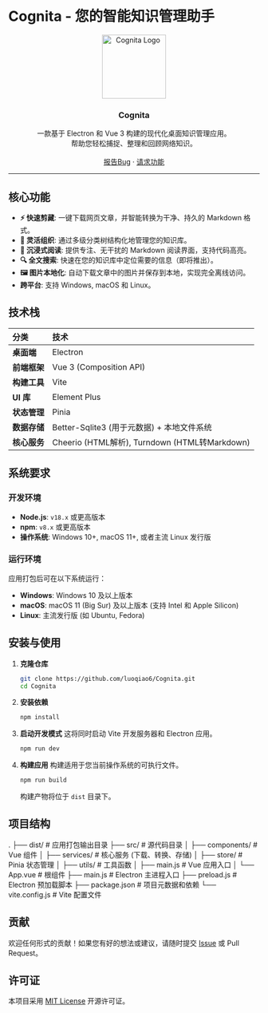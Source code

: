 # Cognita - 您的智能知识管理助手

<p align="center">
  <!-- 您可以在这里替换成您的 Logo 图片 -->
  <img src="https://raw.githubusercontent.com/luoqiao6/Cognita/main/build/favicon.ico" alt="Cognita Logo" width="128">
  <h3 align="center">Cognita</h3>
  <p align="center">
    一款基于 Electron 和 Vue 3 构建的现代化桌面知识管理应用。
    <br>
    帮助您轻松捕捉、整理和回顾网络知识。
    <br>
    <br>
    <a href="https://github.com/luoqiao6/Cognita/issues">报告Bug</a>
    ·
    <a href="https://github.com/luoqiao6/Cognita/issues">请求功能</a>
  </p>
</p>

---

## 核心功能

*   **⚡️ 快速剪藏**: 一键下载网页文章，并智能转换为干净、持久的 Markdown 格式。
*   **📂 灵活组织**: 通过多级分类树结构化地管理您的知识库。
*   **📖 沉浸式阅读**: 提供专注、无干扰的 Markdown 阅读界面，支持代码高亮。
*   **🔍 全文搜索**: 快速在您的知识库中定位需要的信息（即将推出）。
*   **🖼️ 图片本地化**: 自动下载文章中的图片并保存到本地，实现完全离线访问。
*   **跨平台**: 支持 Windows, macOS 和 Linux。

## 技术栈

| 分类       | 技术                                        |
| :--------- | :------------------------------------------ |
| **桌面端**   | Electron                                    |
| **前端框架** | Vue 3 (Composition API)                     |
| **构建工具** | Vite                                        |
| **UI 库**    | Element Plus                                |
| **状态管理** | Pinia                                       |
| **数据存储** | Better-Sqlite3 (用于元数据) + 本地文件系统    |
| **核心服务** | Cheerio (HTML解析), Turndown (HTML转Markdown) |


## 系统要求

### 开发环境

*   **Node.js**: `v18.x` 或更高版本
*   **npm**: `v8.x` 或更高版本
*   **操作系统**: Windows 10+, macOS 11+, 或者主流 Linux 发行版

### 运行环境

应用打包后可在以下系统运行：
*   **Windows**: Windows 10 及以上版本
*   **macOS**: macOS 11 (Big Sur) 及以上版本 (支持 Intel 和 Apple Silicon)
*   **Linux**: 主流发行版 (如 Ubuntu, Fedora)

## 安装与使用

1.  **克隆仓库**
    ```bash
    git clone https://github.com/luoqiao6/Cognita.git
    cd Cognita
    ```

2.  **安装依赖**
    ```bash
    npm install
    ```

3.  **启动开发模式**
    这将同时启动 Vite 开发服务器和 Electron 应用。
    ```bash
    npm run dev
    ```

4.  **构建应用**
    构建适用于您当前操作系统的可执行文件。
    ```bash
    npm run build
    ```
    构建产物将位于 `dist` 目录下。


## 项目结构
.
├── dist/ # 应用打包输出目录
├── src/ # 源代码目录
│ ├── components/ # Vue 组件
│ ├── services/ # 核心服务 (下载、转换、存储)
│ ├── store/ # Pinia 状态管理
│ ├── utils/ # 工具函数
│ ├── main.js # Vue 应用入口
│ └── App.vue # 根组件
├── main.js # Electron 主进程入口
├── preload.js # Electron 预加载脚本
├── package.json # 项目元数据和依赖
└── vite.config.js # Vite 配置文件

## 贡献

欢迎任何形式的贡献！如果您有好的想法或建议，请随时提交 [Issue](https://github.com/luoqiao6/Cognita/issues) 或 Pull Request。

## 许可证

本项目采用 [MIT License](LICENSE) 开源许可证。